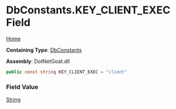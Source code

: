 # DbConstants\.KEY\_CLIENT\_EXEC Field

[Home](../../../../../../../README.md)

**Containing Type**: [DbConstants](../README.md)

**Assembly**: DotNetGoat\.dll

```csharp
public const string KEY_CLIENT_EXEC = "client"
```

### Field Value

[String](https://docs.microsoft.com/en-us/dotnet/api/system.string)

